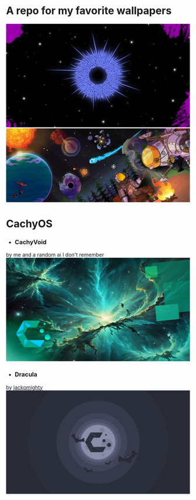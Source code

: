 # A repo for my favorite wallpapers
![Eye_of_the_Universe](https://raw.githubusercontent.com/Fhraze/wallpapers/master/OuterWildsEye.jpg)
![Eye_of_the_Universe](https://raw.githubusercontent.com/Fhraze/wallpapers/master/OuterWildsUW.jpg)
# CachyOS
- ### CachyVoid
by me and a random ai I don't remember
![CachyVoid](https://raw.githubusercontent.com/Fhraze/wallpapers/master/CachyVoid.jpg)
- ### Dracula
by [jackomighty](https://github.com/dracula/wallpaper/issues/49)
![CachyVoid](https://raw.githubusercontent.com/Fhraze/wallpapers/master/CachyDracula.png)
